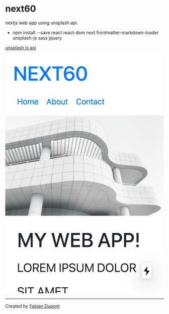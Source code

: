 # next60
 nextjs web app using unsplash api. 

* npm install --save react react-dom next frontmatter-markdown-loader unsplash-js sass jquery

[unsplash js api](https://github.com/unsplash/unsplash-js)

![preview](preview.png)

------

Created by [Fabien Dupont](https://github.com/fabien-dupont)